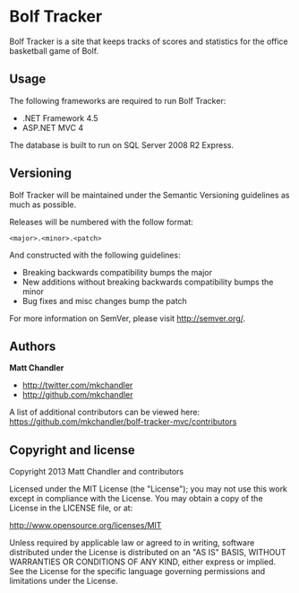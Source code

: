 Bolf Tracker
============

Bolf Tracker is a site that keeps tracks of scores and statistics for the office basketball game of Bolf.


Usage
-----

The following frameworks are required to run Bolf Tracker:

* .NET Framework 4.5
* ASP.NET MVC 4

The database is built to run on SQL Server 2008 R2 Express.


Versioning
----------

Bolf Tracker will be maintained under the Semantic Versioning guidelines as much as possible.

Releases will be numbered with the follow format:

`<major>.<minor>.<patch>`

And constructed with the following guidelines:

* Breaking backwards compatibility bumps the major
* New additions without breaking backwards compatibility bumps the minor
* Bug fixes and misc changes bump the patch

For more information on SemVer, please visit http://semver.org/.

Authors
-------

**Matt Chandler**

+ http://twitter.com/mkchandler
+ http://github.com/mkchandler

A list of additional contributors can be viewed here: https://github.com/mkchandler/bolf-tracker-mvc/contributors

Copyright and license
---------------------

Copyright 2013 Matt Chandler and contributors

Licensed under the MIT License (the "License"); you may not use this work except in compliance with the License. You may obtain a copy of the License in the LICENSE file, or at:

http://www.opensource.org/licenses/MIT

Unless required by applicable law or agreed to in writing, software distributed under the License is distributed on an "AS IS" BASIS, WITHOUT WARRANTIES OR CONDITIONS OF ANY KIND, either express or implied. See the License for the specific language governing permissions and limitations under the License.

